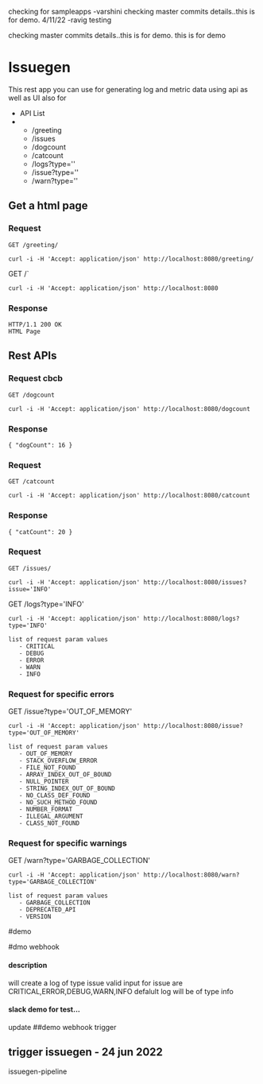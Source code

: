   checking for sampleapps -varshini
   checking master commits details..this is for demo. 4/11/22 -ravig
   testing
   
   checking master commits details..this is for demo.
   this is for demo
# Issuegen
This rest app you can use for generating log and metric data using api as well as UI also for    
* API List   
*               
  - /greeting   
  - /issues 
  - /dogcount
  - /catcount 
  - /logs?type=''
  - /issue?type=''
  - /warn?type=''      
     
## Get a html page
    
### Request  
  
`GET /greeting/` 

    curl -i -H 'Accept: application/json' http://localhost:8080/greeting/
    
 GET /`

    curl -i -H 'Accept: application/json' http://localhost:8080 
    
### Response
    HTTP/1.1 200 OK
    HTML Page 
## Rest APIs
### Request  cbcb
`GET /dogcount`

    curl -i -H 'Accept: application/json' http://localhost:8080/dogcount

### Response  

    { "dogCount": 16 }

### Request

`GET /catcount`

    curl -i -H 'Accept: application/json' http://localhost:8080/catcount

### Response

    { "catCount": 20 }

### Request  

`GET /issues/`

    curl -i -H 'Accept: application/json' http://localhost:8080/issues?issue='INFO'
    
 GET /logs?type='INFO'

    curl -i -H 'Accept: application/json' http://localhost:8080/logs?type='INFO'
    
    list of request param values 
       - CRITICAL
       - DEBUG
       - ERROR
       - WARN
       - INFO
       
### Request for specific errors 
    
 GET /issue?type='OUT_OF_MEMORY'

    curl -i -H 'Accept: application/json' http://localhost:8080/issue?type='OUT_OF_MEMORY'
    
    list of request param values 
       - OUT_OF_MEMORY
       - STACK_OVERFLOW_ERROR
       - FILE_NOT_FOUND
       - ARRAY_INDEX_OUT_OF_BOUND
       - NULL_POINTER
       - STRING_INDEX_OUT_OF_BOUND
       - NO_CLASS_DEF_FOUND
       - NO_SUCH_METHOD_FOUND
       - NUMBER_FORMAT
       - ILLEGAL_ARGUMENT 
       - CLASS_NOT_FOUND
       
 ### Request for specific warnings
    
 GET /warn?type='GARBAGE_COLLECTION'

    curl -i -H 'Accept: application/json' http://localhost:8080/warn?type='GARBAGE_COLLECTION'
    
    list of request param values 
       - GARBAGE_COLLECTION
       - DEPRECATED_API
       - VERSION
   #demo    
       
#dmo webhook
#### description
will create a log of type issue 
valid input for issue are CRITICAL,ERROR,DEBUG,WARN,INFO
defalult log will be of type info

#### slack demo for test...

update
##demo webhook trigger

## trigger issuegen - 24 jun 2022

issuegen-pipeline
